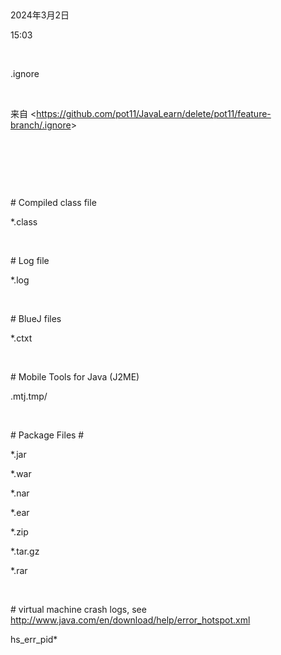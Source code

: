  

2024年3月2日

15:03

 

.ignore

 

来自 \<<https://github.com/pot11/JavaLearn/delete/pot11/feature-branch/.ignore>\>

 

 

 

\# Compiled class file

\*.class

 

\# Log file

\*.log

 

\# BlueJ files

\*.ctxt

 

\# Mobile Tools for Java (J2ME)

.mtj.tmp/

 

\# Package Files \#

\*.jar

\*.war

\*.nar

\*.ear

\*.zip

\*.tar.gz

\*.rar

 

\# virtual machine crash logs, see <http://www.java.com/en/download/help/error_hotspot.xml>

hs_err_pid\*

 

 

 

 

 
